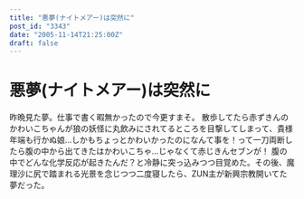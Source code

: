 ```yaml
---
title: "悪夢(ナイトメアー)は突然に"
post_id: "3343"
date: "2005-11-14T21:25:00Z"
draft: false
---
```


# 悪夢(ナイトメアー)は突然に

昨晩見た夢。仕事で書く暇無かったので今更すまそ。 散歩してたら赤ずきんのかわいこちゃんが狼の妖怪に丸飲みにされてるところを目撃してしまって、貴様年端も行かぬ娘…しかもちょっとかわいかったのになんて事を！って一刀両断したら腹の中から出てきたはかわいこちゃ…じゃなくて赤じきんセブンが！  腹の中でどんな化学反応が起きたんだ？と冷静に突っ込みつつ目覚めた。その後、魔理沙に尻で踏まれる光景を念じつつ二度寝したら、ZUN主が新興宗教開いてた夢だった。

